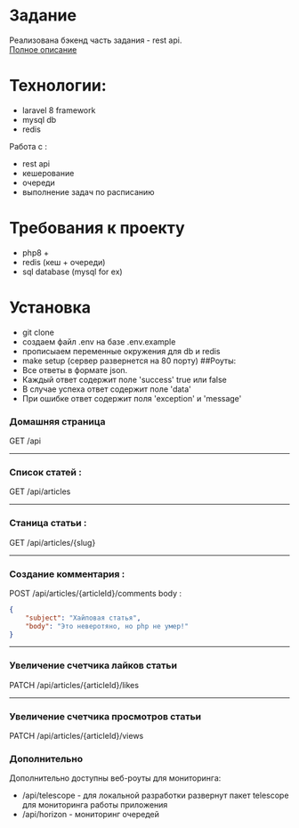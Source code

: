 # Задание   
Реализована бэкенд часть задания - rest api.   
[Полное описание](https://gist.github.com/5aava/672492097c6b2a033c2d7e0a737a643e#%D0%BC%D0%B8%D0%BD%D0%B8%D0%B0%D1%82%D1%8E%D1%80%D0%B0-%D1%81%D1%82%D0%B0%D1%82%D1%8C%D0%B8)
# Технологии:
- laravel 8 framework
- mysql db
- redis

Работа с :
- rest api
- кешерование
- очереди
- выполнение задач по расписанию
# Требования к проекту
- php8 +
- redis (кеш + очереди)
- sql database (mysql for ex)

# Установка
- git clone
- создаем файл .env на базе .env.example
- прописыаем переменные окружения для db и redis
- make setup (сервер развернется на 80 порту)
##Роуты:
- Все ответы в формате json. 
- Каждый ответ содержит поле 'success' true  или false
- В случае успеха ответ содержит поле 'data'
- При ошибке ответ содержит поля  'exception' и 'message'
### Домашняя страница
GET /api
____
### Список статей :   
GET /api/articles
____
### Станица статьи :  
GET /api/articles/{slug}
___
### Создание комментария :   
POST /api/articles/{articleId}/comments
body : 
```json
{
	"subject": "Хайповая статья",
	"body": "Это неверотяно, но php не умер!"
}
```
____
### Увеличение счетчика лайков статьи
PATCH /api/articles/{articleId}/likes
_____
### Увеличение счетчика просмотров статьи
PATCH /api/articles/{articleId}/views
### Дополнительно
Дополнительно доступны  веб-роуты для мониторинга:
- /api/telescope - для локальной разработки развернут пакет telescope для мониторинга работы приложения
- /api/horizon - мониторинг очередей






        
